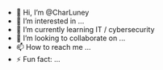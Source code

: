 - 👋 Hi, I’m @CharLuney
- 👀 I’m interested in ...
- 🌱 I’m currently learning IT / cybersecurity
- 💞️ I’m looking to collaborate on ...
- 📫 How to reach me ...
- ⚡ Fun fact: ...

<!---
CharLuney/CharLuney is a ✨ special ✨ repository because its `README.md` (this file) appears on your GitHub profile.
You can click the Preview link to take a look at your changes.
--->
